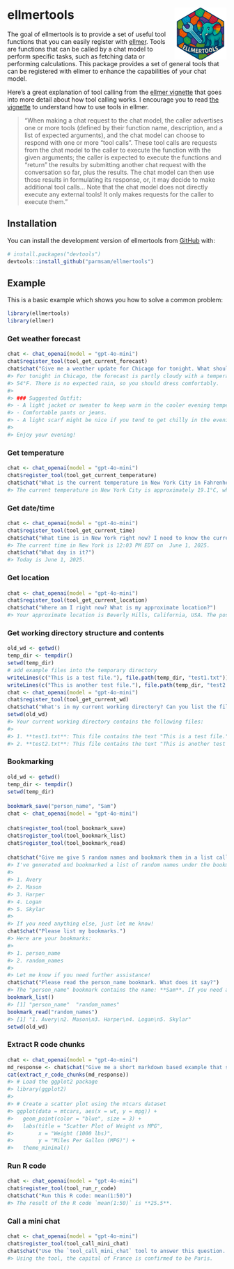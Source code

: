 
<!-- README.md is generated from README.Rmd. Please edit that file -->

# ellmertools <img src="man/figures/logo.png" align="right" height="120" alt="" />

<!-- badges: start -->
<!-- badges: end -->

The goal of ellmertools is to provide a set of useful tool functions
that you can easily register with
[ellmer](https://ellmer.tidyverse.org/). Tools are functions that can be
called by a chat model to perform specific tasks, such as fetching data
or performing calculations. This package provides a set of general tools
that can be registered with ellmer to enhance the capabilities of your
chat model.

Here’s a great explanation of tool calling from the [ellmer
vignette](https://ellmer.tidyverse.org/articles/tool-calling.html) that
goes into more detail about how tool calling works. I encourage you to
read [the
vignette](https://ellmer.tidyverse.org/articles/tool-calling.html) to
understand how to use tools in ellmer.

> “When making a chat request to the chat model, the caller advertises
> one or more tools (defined by their function name, description, and a
> list of expected arguments), and the chat model can choose to respond
> with one or more “tool calls”. These tool calls are requests from the
> chat model to the caller to execute the function with the given
> arguments; the caller is expected to execute the functions and
> “return” the results by submitting another chat request with the
> conversation so far, plus the results. The chat model can then use
> those results in formulating its response, or, it may decide to make
> additional tool calls… Note that the chat model does not directly
> execute any external tools! It only makes requests for the caller to
> execute them.”

## Installation

You can install the development version of ellmertools from
[GitHub](https://github.com/) with:

``` r
# install.packages("devtools")
devtools::install_github("parmsam/ellmertools")
```

## Example

This is a basic example which shows you how to solve a common problem:

``` r
library(ellmertools)
library(ellmer)
```

### Get weather forecast

``` r
chat <- chat_openai(model = "gpt-4o-mini")
chat$register_tool(tool_get_current_forecast)
chat$chat("Give me a weather update for Chicago for tonight. What should I wear?")
#> For tonight in Chicago, the forecast is partly cloudy with a temperature around 
#> 54°F. There is no expected rain, so you should dress comfortably.
#> 
#> ### Suggested Outfit:
#> - A light jacket or sweater to keep warm in the cooler evening temperatures.
#> - Comfortable pants or jeans.
#> - A light scarf might be nice if you tend to get chilly in the evening. 
#> 
#> Enjoy your evening!
```

### Get temperature

``` r
chat <- chat_openai(model = "gpt-4o-mini")
chat$register_tool(tool_get_current_temperature)
chat$chat("What is the current temperature in New York City in Fahrenheit?")
#> The current temperature in New York City is approximately 19.1°C, which is  about 66.4°F.
```

### Get date/time

``` r
chat <- chat_openai(model = "gpt-4o-mini")
chat$register_tool(tool_get_current_time)
chat$chat("What time is in New York right now? I need to know the current time.")
#> The current time in New York is 12:03 PM EDT on  June 1, 2025.
chat$chat("What day is it?")
#> Today is June 1, 2025.
```

### Get location

``` r
chat <- chat_openai(model = "gpt-4o-mini")
chat$register_tool(tool_get_current_location)
chat$chat("Where am I right now? What is my approximate location?")
#> Your approximate location is Beverly Hills, California, USA. The postal code is 90210, and you are in the America/Los_Angeles time zone.
```

### Get working directory structure and contents

``` r
old_wd <- getwd()
temp_dir <- tempdir()
setwd(temp_dir)
# add example files into the temporary directory
writeLines(c("This is a test file."), file.path(temp_dir, "test1.txt"))
writeLines(c("This is another test file."), file.path(temp_dir, "test2.txt"))
chat <- chat_openai(model = "gpt-4o-mini")
chat$register_tool(tool_get_current_wd)
chat$chat("What's in my current working directory? Can you list the files in it?")
setwd(old_wd)
#> Your current working directory contains the following files:
#> 
#> 1. **test1.txt**: This file contains the text "This is a test file."
#> 2. **test2.txt**: This file contains the text "This is another test file."
```

### Bookmarking

``` r
old_wd <- getwd()
temp_dir <- tempdir()
setwd(temp_dir)

bookmark_save("person_name", "Sam")
chat <- chat_openai(model = "gpt-4o-mini")

chat$register_tool(tool_bookmark_save)
chat$register_tool(tool_bookmark_list)
chat$register_tool(tool_bookmark_read)

chat$chat("Give me give 5 random names and bookmark them in a list called random_names.")
#> I've generated and bookmarked a list of random names under the bookmark "random_names". Here they are:
#> 
#> 1. Avery
#> 2. Mason
#> 3. Harper
#> 4. Logan
#> 5. Skylar
#> 
#> If you need anything else, just let me know!
chat$chat("Please list my bookmarks.")
#> Here are your bookmarks:                                       
#> 
#> 1. person_name
#> 2. random_names
#> 
#> Let me know if you need further assistance!
chat$chat("Please read the person_name bookmark. What does it say?")
#> The "person_name" bookmark contains the name: **Sam**. If you need anything else, feel free to ask!
bookmark_list()
#> [1] "person_name"  "random_names"
bookmark_read("random_names")
#> [1] "1. Avery\n2. Mason\n3. Harper\n4. Logan\n5. Skylar"
setwd(old_wd)
```

### Extract R code chunks

``` r
chat <- chat_openai(model = "gpt-4o-mini")
md_response <- chat$chat("Give me a short markdown based example that shows how plot a scatter plot in R using ggplot2. Please use R code chunks.")
cat(extract_r_code_chunks(md_response))
#> # Load the ggplot2 package
#> library(ggplot2)
#> 
#> # Create a scatter plot using the mtcars dataset
#> ggplot(data = mtcars, aes(x = wt, y = mpg)) +
#>   geom_point(color = "blue", size = 3) +
#>   labs(title = "Scatter Plot of Weight vs MPG",
#>        x = "Weight (1000 lbs)",
#>        y = "Miles Per Gallon (MPG)") +
#>   theme_minimal()
```

### Run R code

``` r
chat <- chat_openai(model = "gpt-4o-mini")
chat$register_tool(tool_run_r_code)
chat$chat("Run this R code: mean(1:50)")
#> The result of the R code `mean(1:50)` is **25.5**.
```

### Call a mini chat

``` r
chat <- chat_openai(model = "gpt-4o-mini")
chat$register_tool(tool_call_mini_chat)
chat$chat("Use the `tool_call_mini_chat` tool to answer this question. What is the capital of France?")
#> Using the tool, the capital of France is confirmed to be Paris.
```
